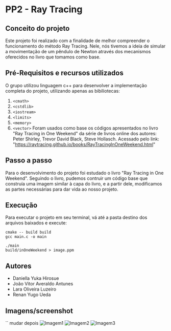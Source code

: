 # PP2 - Ray Tracing
## Conceito do projeto
Este projeto foi realizado com a finalidade de melhor compreender o funcionamento do método Ray Tracing. Nele, nós tivemos a ideia de simular a movimentação de um pêndulo de Newton através dos mecanismos oferecidos no livro que tomamos como base.
## Pré-Requisitos e recursos utilizados
O grupo utilizou linguagem c++ para desenvolver a implementação completa do projeto, utilizando apenas as bibiliotecas:
1. `<cmath>`
2. `<cstdlib>`
3. `<iostream>`
4. `<limits>`
5. `<memory>`
6. `<vector>`
Foram usados como base os códigos apresentados no livro "Ray Tracing in One Weekend" da série de livros online dos autores: Peter Shirley, Trevor David Black, Steve Hollasch. Acessado pelo link: "https://raytracing.github.io/books/RayTracingInOneWeekend.html"
## Passo a passo
Para o desenvolvimento do projeto foi estudado o livro "Ray Tracing in One Weekend". Seguindo o livro, pudemos contruir um código base que construía uma imagem similar à capa do livro, e a partir dele, modificamos as partes necessárias para dar vida ao nosso projeto.
## Execução
Para executar o projeto em seu terminal, vá até a pasta destino dos arquivos baixados e execute:
```
cmake -- build build
gcc main.c -o main
```
```
./main
build/inOneWeekend > image.ppm
```
## Autores
* Daniella Yuka Hirosue
* João Vitor Averaldo Antunes
* Lara Oliveira Luzeiro
* Renan Yugo Ueda

## Imagens/screenshot

`` mudar depois
![Imagem1](screenshots/imagem1.png)
![Imagem2](screenshots/imagem2.png)
![Imagem3](screenshots/imagem3.png)

